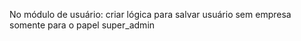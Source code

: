 No módulo de usuário:
    criar lógica para salvar usuário sem empresa somente para o papel super_admin